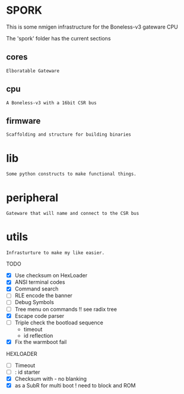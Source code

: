 # SPORK 

This is some nmigen infrastructure for the Boneless-v3 gateware CPU

The 'spork' folder has the current sections

## cores

    Elboratable Gateware

## cpu

    A Boneless-v3 with a 16bit CSR bus

## firmware

    Scaffolding and structure for building binaries

# lib

    Some python constructs to make functional things.

# peripheral

    Gateware that will name and connect to the CSR bus

# utils
    
    Infrasturture to make my like easier.


TODO

- [X] Use checksum on HexLoader
- [X] ANSI terminal codes
- [X] Command search
- [ ] RLE encode the banner
- [ ] Debug Symbols
- [ ] Tree menu on commands !! see radix tree
- [X] Escape code parser
- [ ] Triple check the bootload sequence
    - timeout
    - id reflection
- [X] Fix the warmboot fail

HEXLOADER

- [ ] Timeout
- [ ] : id starter
- [X] Checksum with - no blanking 
- [X] as a SubR for multi boot ! need to block and ROM
